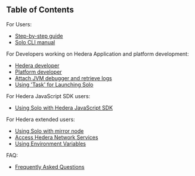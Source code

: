 ## Table of Contents

For Users:

* [Step-by-step guide](StepByStepGuide.md)
* [Solo CLI manual](SoloCLI.md)

For Developers working on Hedera Application and platform development:

* [Hedera developer](HederaDeveloper.md)
* [Platform developer](PlatformDeveloper.md)
* [Attach JVM debugger and retrieve logs](DebugLog/HowToDebugHederaServicesAndPlatformSDK.md)
* [Using 'Task' for Launching Solo](../Developer/Development/TaskTool.md)

For Hedera JavaScript SDK users:

* [Using Solo with Hedera JavaScript SDK](SDK.md)

For Hedera extended users:

* [Using Solo with mirror node](SoloWithMirrorNode.md)
* [Access Hedera Network Services](AccessHederaServices.md)
* [Using Environment Variables](Env.md)

FAQ:

* [Frequently Asked Questions](FAQ.md)
